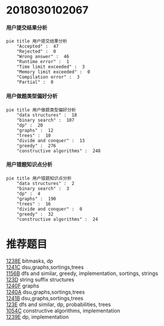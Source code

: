 # 2018030102067

<!-- tabs:start -->



#### **用户提交结果分析**

```mermaid
pie title 用户提交结果分析
    "Accepted" :  47
    "Rejected" :  0
    "Wrong answer" :  46
    "Runtime error" :  1
    "Time limit exceeded" :  3
    "Memory limit exceeded" :  0
    "Compilation error" :  3
    "Partial" :  0
```

#### **用户做题类型偏好分析**

```mermaid
pie title 用户做题类型偏好分析
    "data structures" :  18
    "binary search" :  107
    "dp" :  20
    "graphs" :  12
    "trees" :  10
    "divide and conquer" :  13
    "greedy" :  276
    "constructive algorithms" :  248
```
#### **用户错题知识点分析**

```mermaid
pie title 用户错题知识点分析
    "data structures" :  2
    "binary search" :  3
    "dp" :  4
    "graphs" :  190
    "trees" :  16
    "divide and conquer" :  0
    "greedy" :  32
    "constructive algorithms" :  24
```



<!-- tabs:end -->
# 推荐题目
[1238E](https://codeforces.com/contest/1238/problem/E)		bitmasks,
                        dp		  
[1241C](https://codeforces.com/contest/1241/problem/C)		dsu,graphs,sortings,trees		  
[1156B](https://codeforces.com/contest/1156/problem/B)		dfs and similar,
                        greedy,
                        implementation,
                        sortings,
                        strings		  
[123D](https://codeforces.com/contest/123/problem/D)		string suffix structures		  
[1240F](https://codeforces.com/contest/1240/problem/F)		graphs		  
[1240A](https://codeforces.com/contest/1240/problem/A)		dsu,graphs,sortings,trees		  
[1241B](https://codeforces.com/contest/1241/problem/B)		dsu,graphs,sortings,trees		  
[123E](https://codeforces.com/contest/123/problem/E)		dfs and similar,
                        dp,
                        probabilities,
                        trees		  
[1054C](https://codeforces.com/contest/1054/problem/C)		constructive algorithms,
                        implementation		  
[1239E](https://codeforces.com/contest/1239/problem/E)		dp,
                        implementation		  
